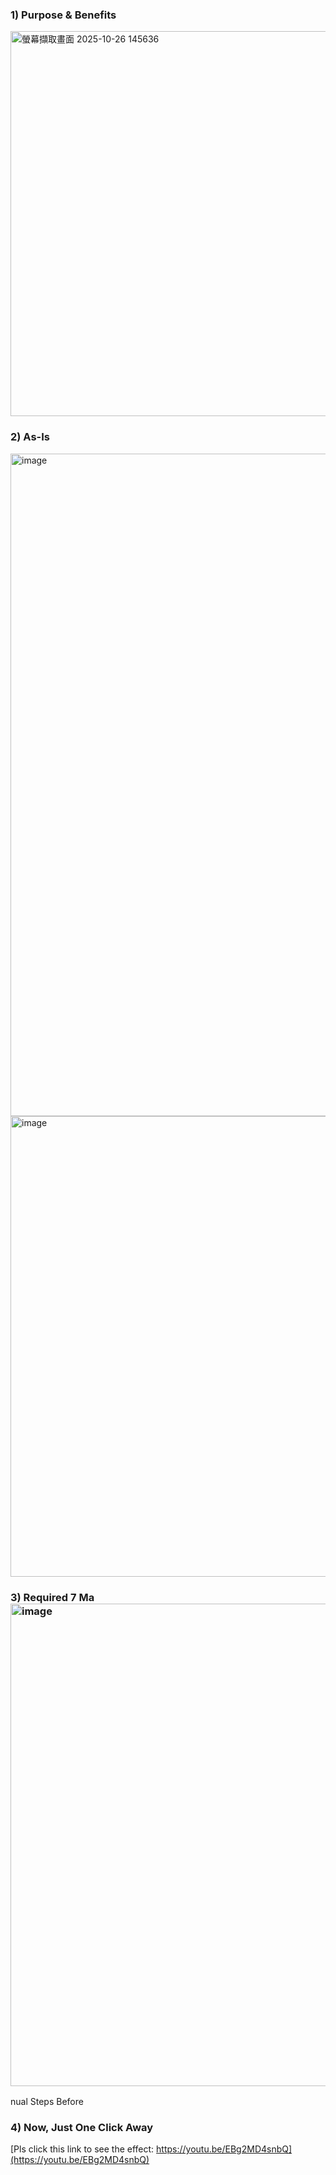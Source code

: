 ### 1) Purpose & Benefits

<img width="1596" height="616" alt="螢幕擷取畫面 2025-10-26 145636" src="https://github.com/user-attachments/assets/c8d3d34c-ebb6-490e-b600-0f1ef839a1d0" />




### 2) As-Is
<img width="801" height="1060" alt="image" src="https://github.com/user-attachments/assets/4d6c4e98-5c44-43ac-948e-1910e23acb4c" />
<img width="1075" height="737" alt="image" src="https://github.com/user-attachments/assets/1b573f70-b4cf-41b4-94eb-395b39eb7160" />

### 3) Required 7 Ma<img width="1336" height="772" alt="image" src="https://github.com/user-attachments/assets/7151c052-1237-4c0a-964e-94c28889cc85" />
nual Steps Before


### 4) Now, Just One Click Away
[Pls click this link to see the effect: https://youtu.be/EBg2MD4snbQ](https://youtu.be/EBg2MD4snbQ)
